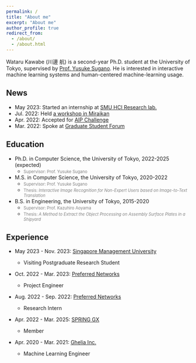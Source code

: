 ```yaml
---
permalink: /
title: "About me"
excerpt: "About me"
author_profile: true
redirect_from: 
  - /about/
  - /about.html
---
```


Wataru Kawabe (川邊 航) is a second-year Ph.D. student at the University of Tokyo, supervised by [Prof. Yusuke Sugano](https://www.yusuke-sugano.info/). He is interested in interactive machine learning systems and human-centered machine-learning usage. 

News
------
* May 2023: Started an internship at [SMU HCI Research lab.](https://smuhci.com/)
* Jul. 2022: Held [a workshop in Miraikan](https://www.miraikan.jst.go.jp/events/202207302596.html)
* Apr. 2022: Accepted for [AIP Challenge](https://www.jst.go.jp/kisoken/aip/program/wakate/challenge/list2022.html)
* Mar. 2022: Spoke at [Graduate Student Forum](https://tcjs.u-tokyo.ac.jp/ja/archives/3170)

Education
------
* Ph.D. in Computer Science, the University of Tokyo, 2022-2025 (expected)
  * <span style="font-size: 80%; color: grey;">Supervisor: Prof. Yusuke Sugano</span>
* M.S. in Computer Science, the University of Tokyo, 2020-2022
  * <span style="font-size: 80%; color: grey;">Supervisor: Prof. Yusuke Sugano</span>
  * <span style="font-size: 80%; color: grey;">Thesis: *Interactive Image Recognition for Non-Expert Users based on Image-to-Text Translation*</span>
* B.S. in Engineering, the University of Tokyo, 2015-2020
  * <span style="font-size: 80%; color: grey;">Supervisor: Prof. Kazuhiro Aoyama</span>
  * <span style="font-size: 80%; color: grey;">Thesis: *A Method to Extract the Object Processing on Assembly Surface Plates in a Shipyard*</span>


Experience
------
* May 2023 - Nov. 2023: [Singapore Management University](https://www.smu.edu.sg/)
  * Visiting Postgraduate Research Student

* Oct. 2022 - Mar. 2023: [Preferred Networks](https://www.preferred.jp/)
  * Project Engineer

* Aug. 2022 - Sep. 2022: [Preferred Networks](https://www.preferred.jp/)
  * Research Intern
  
* Apr. 2022 - Mar. 2025: [SPRING GX](https://spring-gx.adm.s.u-tokyo.ac.jp/)
  * Member

* Apr. 2020 - Mar. 2021: [Ghelia Inc.](https://ghelia.com/)
  * Machine Learning Engineer
